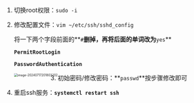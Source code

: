 1. 切换root权限：`sudo -i`

2. 修改配置文件：`vim ~/etc/ssh/sshd_config`

   将一下两个字段前面的**`#`**删掉，再将后面的单词改为**`yes`**

   **`PermitRootLogin`**

   **`PasswordAuthentication`**

   <img src="/Users/zhengyuxuan/Knowledge/Linux/img/修改配置文件.png" alt="image-20240717201803202" style="zoom:50%;float: left" />

3. 初始密码/修改密码：**`passwd`**按步骤修改即可

4. 重启ssh服务：**`systemctl restart ssh`**